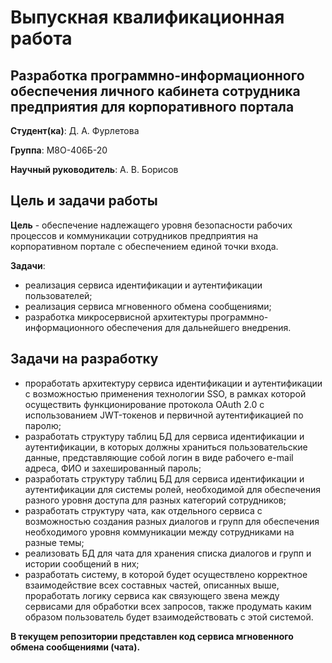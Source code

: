 # Выпускная квалификационная работа

## Разработка программно-информационного обеспечения личного кабинета сотрудника предприятия для корпоративного портала

**Студент(ка)**: Д. А. Фурлетова

**Группа**: М8О-406Б-20

**Научный руководитель**: А. В. Борисов

## Цель и задачи работы

**Цель** - обеспечение надлежащего уровня безопасности рабочих процессов и коммуникации сотрудников предприятия на корпоративном портале с обеспечением единой точки входа.


**Задачи**:

- реализация сервиса идентификации и аутентификации пользователей;
- реализация сервиса мгновенного обмена сообщениями;
- разработка микросервисной архитектуры программно-информационного обеспечения для дальнейшего внедрения.


## Задачи на разработку

- проработать архитектуру сервиса идентификации и аутентификации с возможностью применения технологии SSO, в рамках которой осуществить функционирование протокола OAuth 2.0 с использованием JWT-токенов и первичной аутентификацией по паролю;
- разработать структуру таблиц БД для сервиса идентификации и аутентификации, в которых должны храниться пользовательские данные, представляющие собой логин в виде рабочего e-mail адреса, ФИО и захешированный пароль;
- разработать структуру таблиц БД для сервиса идентификации и аутентификации для системы ролей, необходимой для обеспечения разного уровня доступа для разных категорий сотрудников;
- разработать структуру чата, как отдельного сервиса с возможностью создания разных диалогов и групп для обеспечения необходимого уровня коммуникации между сотрудниками на разные темы;
- реализовать БД для чата для хранения списка диалогов и групп и истории сообщений в них;
- разработать систему, в которой будет осуществлено корректное взаимодействие всех составных частей, описанных выше, проработать логику сервиса как связующего звена между сервисами для обработки всех запросов, также продумать каким образом пользователь будет взаимодействовать с этой системой.


**В текущем репозитории представлен код сервиса мгновенного обмена сообщениями (чата).**
